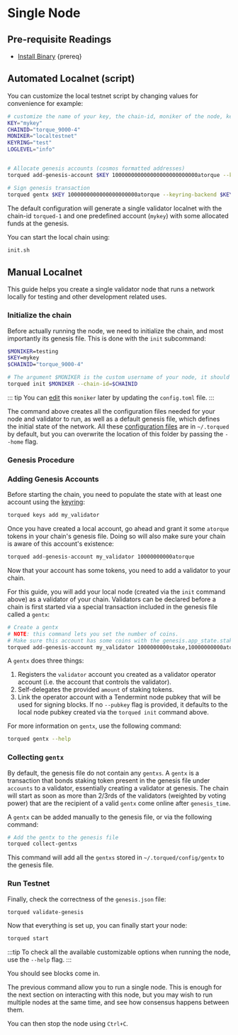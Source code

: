 <!--
order: 1
-->

# Single Node

## Pre-requisite Readings

- [Install Binary](./../../quickstart/installation)  {prereq}

## Automated Localnet (script)

You can customize the local testnet script by changing values for convenience for example:

```bash
# customize the name of your key, the chain-id, moniker of the node, keyring backend, and log level
KEY="mykey"
CHAINID="torque_9000-4"
MONIKER="localtestnet"
KEYRING="test"
LOGLEVEL="info"


# Allocate genesis accounts (cosmos formatted addresses)
torqued add-genesis-account $KEY 100000000000000000000000000atorque --keyring-backend $KEYRING

# Sign genesis transaction
torqued gentx $KEY 1000000000000000000000atorque --keyring-backend $KEYRING --chain-id $CHAINID
```

The default configuration will generate a single validator localnet with the chain-id
`torqued-1` and one predefined account (`mykey`) with some allocated funds at the genesis.

You can start the local chain using:

```bash
init.sh
```

## Manual Localnet

This guide helps you create a single validator node that runs a network locally for testing and other development related uses.

### Initialize the chain

Before actually running the node, we need to initialize the chain, and most importantly its genesis file. This is done with the `init` subcommand:

```bash
$MONIKER=testing
$KEY=mykey
$CHAINID="torque_9000-4"

# The argument $MONIKER is the custom username of your node, it should be human-readable.
torqued init $MONIKER --chain-id=$CHAINID
```

::: tip
You can [edit](./../../quickstart/binary.md#configuring-the-node) this `moniker` later by updating the `config.toml` file.
:::

The command above creates all the configuration files needed for your node and validator to run, as well as a default genesis file, which defines the initial state of the network. All these [configuration files](./../../quickstart/binary.md#configuring-the-node) are in `~/.torqued` by default, but you can overwrite the location of this folder by passing the `--home` flag.

### Genesis Procedure

### Adding Genesis Accounts

Before starting the chain, you need to populate the state with at least one account using the [keyring](./../keys-wallets/keyring.md#add-keys):

```bash
torqued keys add my_validator
```

Once you have created a local account, go ahead and grant it some `atorque` tokens in your chain's genesis file. Doing so will also make sure your chain is aware of this account's existence:

```bash
torqued add-genesis-account my_validator 10000000000atorque
```

Now that your account has some tokens, you need to add a validator to your chain.

 For this guide, you will add your local node (created via the `init` command above) as a validator of your chain. Validators can be declared before a chain is first started via a special transaction included in the genesis file called a `gentx`:

```bash
# Create a gentx
# NOTE: this command lets you set the number of coins. 
# Make sure this account has some coins with the genesis.app_state.staking.params.bond_denom denom
torqued add-genesis-account my_validator 1000000000stake,10000000000atorque
```

A `gentx` does three things:

1. Registers the `validator` account you created as a validator operator account (i.e. the account that controls the validator).
2. Self-delegates the provided `amount` of staking tokens.
3. Link the operator account with a Tendermint node pubkey that will be used for signing blocks. If no `--pubkey` flag is provided, it defaults to the local node pubkey created via the `torqued init` command above.

For more information on `gentx`, use the following command:

```bash
torqued gentx --help
```

### Collecting `gentx`

By default, the genesis file do not contain any `gentxs`. A `gentx` is a transaction that bonds
staking token present in the genesis file under `accounts` to a validator, essentially creating a
validator at genesis. The chain will start as soon as more than 2/3rds of the validators (weighted
by voting power) that are the recipient of a valid `gentx` come online after `genesis_time`.

A `gentx` can be added manually to the genesis file, or via the following command:

```bash
# Add the gentx to the genesis file
torqued collect-gentxs
```

This command will add all the `gentxs` stored in `~/.torqued/config/gentx` to the genesis file.

### Run Testnet

Finally, check the correctness of the `genesis.json` file:

```bash
torqued validate-genesis
```

Now that everything is set up, you can finally start your node:

```bash
torqued start
```

:::tip
To check all the available customizable options when running the node, use the `--help` flag.
:::

You should see blocks come in.

The previous command allow you to run a single node. This is enough for the next section on interacting with this node, but you may wish to run multiple nodes at the same time, and see how consensus happens between them.

You can then stop the node using `Ctrl+C`.
